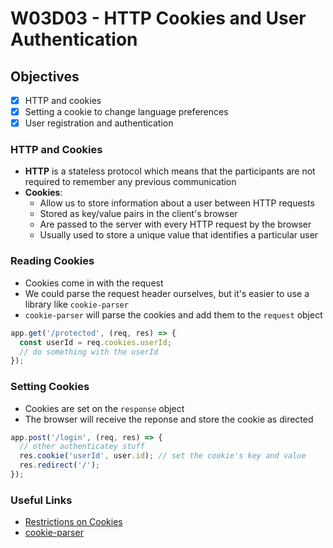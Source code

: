 # W03D03 - HTTP Cookies and User Authentication

## Objectives 
- [X] HTTP and cookies
- [X] Setting a cookie to change language preferences
- [X] User registration and authentication

### HTTP and Cookies
- **HTTP** is a stateless protocol which means that the participants are not required to remember any previous communication
- **Cookies**:
  - Allow us to store information about a user between HTTP requests
  - Stored as key/value pairs in the client's browser
  - Are passed to the server with every HTTP request by the browser
  - Usually used to store a unique value that identifies a particular user

### Reading Cookies
- Cookies come in with the request
- We could parse the request header ourselves, but it's easier to use a library like `cookie-parser`
- `cookie-parser` will parse the cookies and add them to the `request` object

```js
app.get('/protected', (req, res) => {
  const userId = req.cookies.userId;
  // do something with the userId
});
```

### Setting Cookies
- Cookies are set on the `response` object
- The browser will receive the reponse and store the cookie as directed

```js
app.post('/login', (req, res) => {
  // other authenticatey stuff
  res.cookie('userId', user.id); // set the cookie's key and value
  res.redirect('/');
});
```

### Useful Links
* [Restrictions on Cookies](https://flaviocopes.com/cookies/#restrictions-of-cookies)
* [cookie-parser](https://www.npmjs.com/package/cookie-parser)